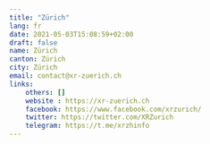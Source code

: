 ```yaml
---
title: "Zürich"
lang: fr
date: 2021-05-03T15:08:59+02:00
draft: false
name: Zürich
canton: Zürich
city: Zürich
email: contact@xr-zuerich.ch 
links:
    others: []
    website : https://xr-zuerich.ch
    facebook: https://www.facebook.com/xrzurich/
    twitter: https://twitter.com/XRZurich
    telegram: https://t.me/xrzhinfo
---
```


